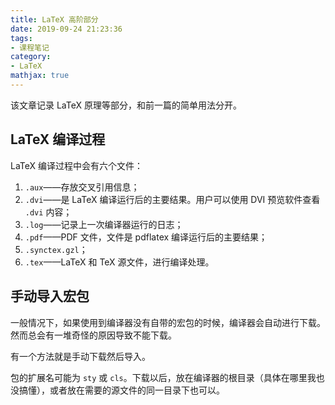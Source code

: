 ```yaml
---
title: LaTeX 高阶部分
date: 2019-09-24 21:23:36
tags:
- 课程笔记
category:
- LaTeX
mathjax: true
---
```


该文章记录 LaTeX 原理等部分，和前一篇的简单用法分开。

## LaTeX 编译过程

LaTeX 编译过程中会有六个文件：

1. `.aux`——存放交叉引用信息；  
2. `.dvi`——是 LaTeX 编译运行后的主要结果。用户可以使用 DVI 预览软件查看 `.dvi` 内容；  
3. `.log`——记录上一次编译器运行的日志；  
4. `.pdf`——PDF 文件，文件是 pdflatex 编译运行后的主要结果；  
5. `.synctex.gzl`；  
6. `.tex`——LaTeX 和 TeX 源文件，进行编译处理。

## 手动导入宏包

一般情况下，如果使用到编译器没有自带的宏包的时候，编译器会自动进行下载。然而总会有一堆奇怪的原因导致不能下载。

有一个方法就是手动下载然后导入。

包的扩展名可能为 `sty` 或 `cls`。下载以后，放在编译器的根目录（具体在哪里我也没搞懂），或者放在需要的源文件的同一目录下也可以。

